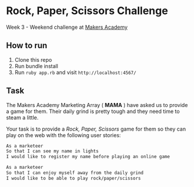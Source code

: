 # Rock, Paper, Scissors Challenge

Week 3 - Weekend challenge at [Makers Academy](https://makers.tech/)

How to run
----

1. Clone this repo
2. Run bundle install
3. Run `ruby app.rb` and visit `http://localhost:4567/`




Task
----

The Makers Academy Marketing Array ( **MAMA** ) have asked us to provide a game for them. Their daily grind is pretty tough and they need time to steam a little.


Your task is to provide a _Rock, Paper, Scissors_ game for them so they can play on the web with the following user stories:

```sh
As a marketeer
So that I can see my name in lights
I would like to register my name before playing an online game

As a marketeer
So that I can enjoy myself away from the daily grind
I would like to be able to play rock/paper/scissors
```
